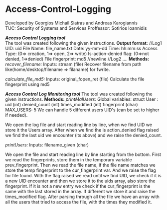 # Access-Control-Logging
Developed by Georgios Michail Siatras and Andreas Karogiannis			
TUC: Security of Systems and Services
Proffessor: Sotirios Ioannidis

***Access Control Logging tool***	
The tool was created following the given instructions.
**Output format:**
//Log1
UID: uid
File Name: file_name.txt
Date: yy-mm-dd
Time: hh:mm:ss
Access Type: (0=> creation, 1=> open, 2=> write)
Is-action-denied flag: (0=>not denied, 1=>denied)
File fingerprint: md5
//newline
//Log2 ....
**Methods:**
*recover_filename:*
Inputs: stream (file)
Recover filename from path like(home/desktop/filename => filaname) for fwrite.

*calculate_file_md5:*
Inputs: original_fopen_ret (file)
Calculate the file fingerprint using md5


***Access Control Log Monitoring tool***
The tool was created following the given instructions.
**Methods:**
*printMalUsers:*
Global variables:
struct User : uid (int)
    		  denied_count (int)
    		  times_modified (int)
              fingerprint (char)
MAX_USERS: 5 We can handle 5 different users UID's (can be set to higher if needed).

We open the log file and start reading line by line, when we find UID we store it the Users array. After when we find the is action_denied flag raised we find the last uid we encounter (its above) and we raise the denied_count.

*printUsers:*
Inputs: filename_given (char)

We open the file and start reading line by line starting from the bottom. First we read the fingerprints, store them in the temporary variable prev_fingerprint. Then we read the file name, if the file name matches we store the temp fingerprint to the cur_fingerprint var. And we raise the flag for file found. With the flag raised we read until we find UID, we check if it is a new UID encounter and then we store it to the uids array, also store the fingerprint. If it is not a new entry we check if the cur_fingerprint is the same with the last stored in the array. If different we store it and raise the times_modified flag. After parsing through all the file we have an array with all the users that tried to access the file, with the times they modified it.